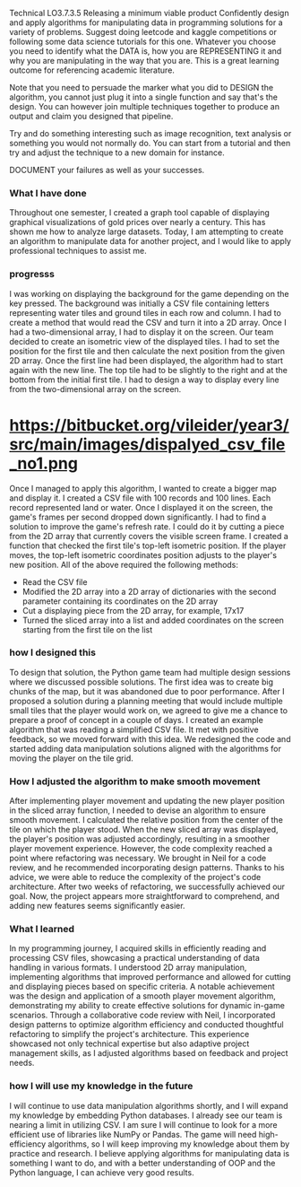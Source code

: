 Technical
LO3.7.3.5
Releasing a minimum viable product
Confidently design and apply algorithms for manipulating data in programming solutions for a variety of problems.
Suggest doing leetcode and kaggle competitions or following some data science tutorials for this one.  Whatever you choose you need to identify what the DATA is, how you are REPRESENTING it and why you are manipulating in the way that you are.  This is a great learning outcome for referencing academic literature.

Note that you need to persuade the marker what you did to DESIGN the algorithm, you cannot just plug it into a single function and say that's the design.  You can however join multiple techniques together to produce an output and claim you designed that pipeline.  

Try and do something interesting such as image recognition, text analysis or something you would not normally do.  You can start from a tutorial and then try and adjust the technique to a new domain for instance.

DOCUMENT your failures as well as your successes.

### What I have done
Throughout one semester, I created a graph tool capable of displaying graphical visualizations of gold prices over nearly a century. This has shown me how to analyze large datasets. Today, I am attempting to create an algorithm to manipulate data for another project, and I would like to apply professional techniques to assist me.
### progresss
I was working on displaying the background for the game depending on the key pressed. The background was initially a CSV file containing letters representing water tiles and ground tiles in each row and column. I had to create a method that would read the CSV and turn it into a 2D array. Once I had a two-dimensional array, I had to display it on the screen. Our team decided to create an isometric view of the displayed tiles. I had to set the position for the first tile and then calculate the next position from the given 2D array. Once the first line had been displayed, the algorithm had to start again with the new line. The top tile had to be slightly to the right and at the bottom from the initial first tile. I had to design a way to display every line from the two-dimensional array on the screen.
# https://bitbucket.org/vileider/year3/src/main/images/dispalyed_csv_file_no1.png
Once I managed to apply this algorithm, I wanted to create a bigger map and display it. I created a CSV file with 100 records and 100 lines. Each record represented land or water. Once I displayed it on the screen, the game's frames per second dropped down significantly. I had to find a solution to improve the game's refresh rate. I could do it by cutting a piece from the 2D array that currently covers the visible screen frame. I created a function that checked the first tile's top-left isometric position. If the player moves, the top-left isometric coordinates position adjusts to the player's new position. All of the above required the following methods:
* Read the CSV file
* Modified the 2D array into a 2D array of dictionaries with the second parameter containing its coordinates on the 2D array
* Cut a displaying piece from the 2D array, for example, 17x17
* Turned the sliced array into a list and added coordinates on the screen starting from the first tile on the list

### how I designed this
To design that solution, the Python game team had multiple design sessions where we discussed possible solutions. The first idea was to create big chunks of the map, but it was abandoned due to poor performance.
After I proposed a solution during a planning meeting that would include multiple small tiles that the player would work on, we agreed to give me a chance to prepare a proof of concept in a couple of days. I created an example algorithm that was reading a simplified CSV file. It met with positive feedback, so we moved forward with this idea. We redesigned the code and started adding data manipulation solutions aligned with the algorithms for moving the player on the tile grid.
### How I adjusted the algorithm to make smooth movement
After implementing player movement and updating the new player position in the sliced array function, I needed to devise an algorithm to ensure smooth movement. I calculated the relative position from the center of the tile on which the player stood. When the new sliced array was displayed, the player's position was adjusted accordingly, resulting in a smoother player movement experience. However, the code complexity reached a point where refactoring was necessary.
We brought in Neil for a code review, and he recommended incorporating design patterns. Thanks to his advice, we were able to reduce the complexity of the project's code architecture. After two weeks of refactoring, we successfully achieved our goal. Now, the project appears more straightforward to comprehend, and adding new features seems significantly easier.
### What I learned
In my programming journey, I acquired skills in efficiently reading and processing CSV files, showcasing a practical understanding of data handling in various formats. I understood 2D array manipulation, implementing algorithms that improved performance and allowed for cutting and displaying pieces based on specific criteria. A notable achievement was the design and application of a smooth player movement algorithm, demonstrating my ability to create effective solutions for dynamic in-game scenarios. Through a collaborative code review with Neil, I incorporated design patterns to optimize algorithm efficiency and conducted thoughtful refactoring to simplify the project's architecture. This experience showcased not only technical expertise but also adaptive project management skills, as I adjusted algorithms based on feedback and project needs. 
### how I will use my knowledge in the future
I will continue to use data manipulation algorithms shortly, and I will expand my knowledge by embedding Python databases. I already see our team is nearing a limit in utilizing CSV.
I am sure I will continue to look for a more efficient use of libraries like NumPy or Pandas. The game will need high-efficiency algorithms, so I will keep improving my knowledge about them by practice and research.
I believe applying algorithms for manipulating data is something I want to do, and with a better understanding of OOP and the Python language, I can achieve very good results.